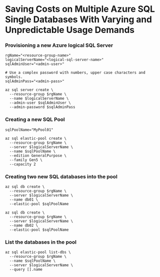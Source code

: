 # Saving Costs on Multiple Azure SQL Single Databases With Varying and Unpredictable Usage Demands


### Provisioning a new Azure logical SQL Server
```
rgName="<resource-group-name>"
logicalServerName="<logical-sql-server-name>"
sqlAdminUser="<admin-user>"

# Use a complex password with numbers, upper case characters and symbols.
sqlAdminPass="<admin-pass>"

az sql server create \
  --resource-group $rgName \
  --name $logicalServerName \
  --admin-user $sqlAdminUser \
  --admin-password $sqlAdminPass
```

### Creating a new SQL Pool
```
sqlPoolName="MyPool01"

az sql elastic-pool create \
  --resource-group $rgName \
  --server $logicalServerName \
  --name $sqlPoolName \
  --edition GeneralPurpose \
  --family Gen5 \
  --capacity 2
```

### Creating two new SQL databases into the pool
```
az sql db create \
  --resource-group $rgName \
  --server $logicalServerName \
  --name db01 \
  --elastic-pool $sqlPoolName

az sql db create \
  --resource-group $rgName \
  --server $logicalServerName \
  --name db02 \
  --elastic-pool $sqlPoolName
```

### List the databases in the pool
```
az sql elastic-pool list-dbs \
  --resource-group $rgName \
  --name $sqlPoolName \
  --server $logicalServerName \
  --query [].name
```